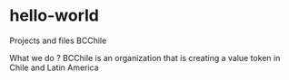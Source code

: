 # hello-world
Projects and files BCChile

What we do ?
BCChile is an organization that is creating a value token in Chile and Latin America
